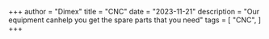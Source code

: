 +++
author = "Dimex"
title = "CNC"
date = "2023-11-21"
description = "Our equipment canhelp you get the spare parts that you need"
tags = [
    "CNC",
]
+++
